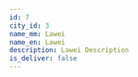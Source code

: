 ```yaml
---
id: 7
city_id: 3
name_mm: Lawei
name_en: Lawei
description: Lawei Description
is_deliver: false
---
```

